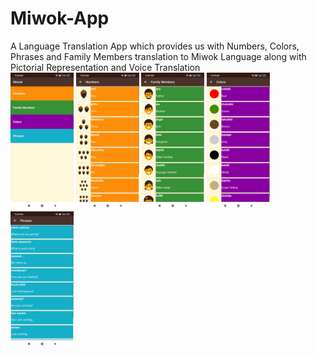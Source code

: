 # Miwok-App
A Language Translation App which provides us with Numbers, Colors, Phrases and Family Members translation to Miwok Language along with Pictorial Representation and Voice Translation 
<br>
<img src="https://github.com/shiv-am2608/Miwok-App/blob/master/Screenshots/HomePage.jpg" width="20%">
<img src="https://github.com/shiv-am2608/Miwok-App/blob/master/Screenshots/Numbers.jpg" width="20%">
<img src="https://github.com/shiv-am2608/Miwok-App/blob/master/Screenshots/Family%20Members.jpg" width="20%">
<img src="https://github.com/shiv-am2608/Miwok-App/blob/master/Screenshots/Colors.jpg" width="20%">
<img src="https://github.com/shiv-am2608/Miwok-App/blob/master/Screenshots/Phrases.jpg" width="20%">
